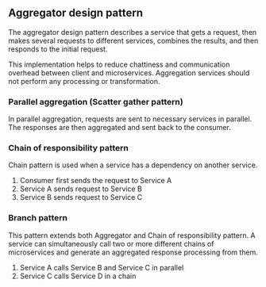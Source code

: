 ## Aggregator design pattern

The aggregator design pattern describes a service that gets a request, then makes several requests to different services, combines the results, and then responds to the initial request.

This implementation helps to reduce chattiness and communication overhead between client and microservices. Aggregation services should not perform any processing or transformation.

### Parallel aggregation (Scatter gather pattern)

In parallel aggregation, requests are sent to necessary services in parallel. The responses are then aggregated and sent back to the consumer.

### Chain of responsibility pattern

Chain pattern is used when a service has a dependency on another service.

1. Consumer first sends the request to Service A
2. Service A sends request to Service B
3. Service B sends request to Service C

### Branch pattern

This pattern extends both Aggregator and Chain of responsibility pattern. A service can simultaneously call two or more different chains of microservices and generate an aggregated response processing from them.

1. Service A calls Service B and Service C in parallel
2. Service C calls Service D in a chain
